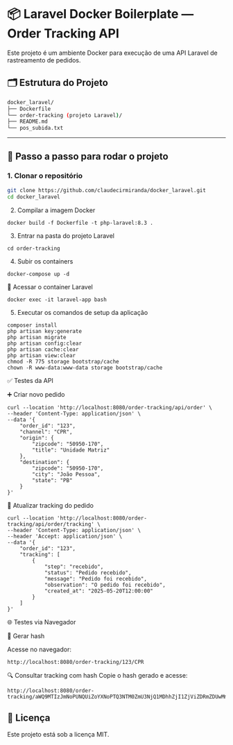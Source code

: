 # 📦 Laravel Docker Boilerplate — Order Tracking API

Este projeto é um ambiente Docker para execução de uma API Laravel de rastreamento de pedidos.

## 🗂 Estrutura do Projeto

```bash
docker_laravel/
├── Dockerfile
└── order-tracking (projeto Laravel)/
├── README.md
└── pos_subida.txt
```
---

## 🚀 Passo a passo para rodar o projeto

### 1. Clonar o repositório

```bash
git clone https://github.com/claudecirmiranda/docker_laravel.git
cd docker_laravel
```

2. Compilar a imagem Docker

```
docker build -f Dockerfile -t php-laravel:8.3 .
```

3. Entrar na pasta do projeto Laravel

```
cd order-tracking
```

4. Subir os containers

```
docker-compose up -d
```

🐳 Acessar o container Laravel

```
docker exec -it laravel-app bash
```

5. Executar os comandos de setup da aplicação

```
composer install
php artisan key:generate
php artisan migrate
php artisan config:clear
php artisan cache:clear
php artisan view:clear
chmod -R 775 storage bootstrap/cache
chown -R www-data:www-data storage bootstrap/cache
```

✅ Testes da API

➕ Criar novo pedido

```
curl --location 'http://localhost:8080/order-tracking/api/order' \
--header 'Content-Type: application/json' \
--data '{
    "order_id": "123",
    "channel": "CPR",
    "origin": {
        "zipcode": "50950-170",
        "title": "Unidade Matriz"
    },
    "destination": {
        "zipcode": "50950-170",
        "city": "João Pessoa",
        "state": "PB"
    }
}'
```

🚚 Atualizar tracking do pedido

```
curl --location 'http://localhost:8080/order-tracking/api/order/tracking' \
--header 'Content-Type: application/json' \
--header 'Accept: application/json' \
--data '{
    "order_id": "123",
    "tracking": [
        {
            "step": "recebido",
            "status": "Pedido recebido",
            "message": "Pedido foi recebido",
            "observation": "O pedido foi recebido",
            "created_at": "2025-05-20T12:00:00"
        }
    ]
}'
```

🌐 Testes via Navegador

🔐 Gerar hash

Acesse no navegador:

```
http://localhost:8080/order-tracking/123/CPR
```

🔍 Consultar tracking com hash
Copie o hash gerado e acesse:

```
http://localhost:8080/order-tracking/aWQ9MTIzJmNoPUNQUiZoYXNoPTQ3NTM0ZmU3NjQ1MDhhZjI1ZjViZDRmZDUwMmMwMGFk
```

📄 Licença
----------

Este projeto está sob a licença MIT.

